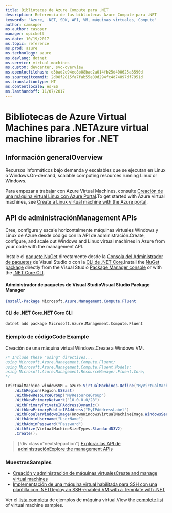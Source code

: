 ```yaml
---
title: Bibliotecas de Azure Compute para .NET
description: Referencia de las bibliotecas Azure Compute para .NET
keywords: "Azure, .NET, SDK, API, VM, máquinas virtuales, Compute"
author: camsoper
ms.author: casoper
manager: wpickett
ms.date: 10/19/2017
ms.topic: reference
ms.prod: azure
ms.technology: azure
ms.devlang: dotnet
ms.service: virtual-machines
ms.custom: devcenter, svc-overview
ms.openlocfilehash: d3bad2e94ec8b08bad2a014fb25d400625a3590d
ms.sourcegitcommit: 2d08f2815fa7fab55e09d294fc4d74897df7951d
ms.translationtype: HT
ms.contentlocale: es-ES
ms.lasthandoff: 11/07/2017
---
```

# <a name="azure-virtual-machine-libraries-for-net"></a><span data-ttu-id="e7761-104">Bibliotecas de Azure Virtual Machines para .NET</span><span class="sxs-lookup"><span data-stu-id="e7761-104">Azure virtual machine libraries for .NET</span></span>

## <a name="overview"></a><span data-ttu-id="e7761-105">Información general</span><span class="sxs-lookup"><span data-stu-id="e7761-105">Overview</span></span>

<span data-ttu-id="e7761-106">Recursos informáticos bajo demanda y escalables que se ejecutan en Linux o Windows.</span><span class="sxs-lookup"><span data-stu-id="e7761-106">On-demand, scalable computing resources running Linux or Windows.</span></span>

<span data-ttu-id="e7761-107">Para empezar a trabajar con Azure Virtual Machines, consulte [Creación de una máquina virtual Linux con Azure Portal](https://review.docs.microsoft.com/en-us/azure/virtual-machines/linux/quick-create-portal).</span><span class="sxs-lookup"><span data-stu-id="e7761-107">To get started with Azure virtual machines, see [Create a Linux virtual machine with the Azure portal](https://review.docs.microsoft.com/en-us/azure/virtual-machines/linux/quick-create-portal).</span></span>

## <a name="management-apis"></a><span data-ttu-id="e7761-108">API de administración</span><span class="sxs-lookup"><span data-stu-id="e7761-108">Management APIs</span></span>

<span data-ttu-id="e7761-109">Cree, configure y escale horizontalmente máquinas virtuales Windows y Linux de Azure desde código con la API de administración.</span><span class="sxs-lookup"><span data-stu-id="e7761-109">Create, configure, and scale out Windows and Linux virtual machines in Azure from your code with the management API.</span></span>

<span data-ttu-id="e7761-110">Instale el [paquete NuGet](https://www.nuget.org/packages/Microsoft.Azure.Management.Compute.Fluent) directamente desde la [Consola del Administrador de paquetes][PackageManager] de Visual Studio o con la [CLI de .NET Core][DotNetCLI].</span><span class="sxs-lookup"><span data-stu-id="e7761-110">Install the [NuGet package](https://www.nuget.org/packages/Microsoft.Azure.Management.Compute.Fluent) directly from the Visual Studio [Package Manager console][PackageManager] or with the [.NET Core CLI][DotNetCLI].</span></span>

#### <a name="visual-studio-package-manager"></a><span data-ttu-id="e7761-111">Administrador de paquetes de Visual Studio</span><span class="sxs-lookup"><span data-stu-id="e7761-111">Visual Studio Package Manager</span></span>

```powershell
Install-Package Microsoft.Azure.Management.Compute.Fluent
```

#### <a name="net-core-cli"></a><span data-ttu-id="e7761-112">CLI de .NET Core</span><span class="sxs-lookup"><span data-stu-id="e7761-112">.NET Core CLI</span></span>

```bash
dotnet add package Microsoft.Azure.Management.Compute.Fluent
```

### <a name="code-example"></a><span data-ttu-id="e7761-113">Ejemplo de código</span><span class="sxs-lookup"><span data-stu-id="e7761-113">Code Example</span></span>

<span data-ttu-id="e7761-114">Creación de una máquina virtual Windows.</span><span class="sxs-lookup"><span data-stu-id="e7761-114">Create a Windows VM.</span></span>

```csharp
/* Include these "using" directives...
using Microsoft.Azure.Management.Compute.Fluent;
using Microsoft.Azure.Management.Compute.Fluent.Models;
using Microsoft.Azure.Management.ResourceManager.Fluent.Core;
*/

IVirtualMachine windowsVM = azure.VirtualMachines.Define("MyVirtualMachine")
    .WithRegion(Region.USEast)
    .WithNewResourceGroup("MyResourceGroup")
    .WithNewPrimaryNetwork("10.0.0.0/28")
    .WithPrimaryPrivateIPAddressDynamic()
    .WithNewPrimaryPublicIPAddress("MyIPAddressLabel")
    .WithPopularWindowsImage(KnownWindowsVirtualMachineImage.WindowsServer2012R2Datacenter)
    .WithAdminUsername("UserName")
    .WithAdminPassword("Password")
    .WithSize(VirtualMachineSizeTypes.StandardD3V2)
    .Create();
```

> [!div class="nextstepaction"]
> [<span data-ttu-id="e7761-115">Explorar las API de administración</span><span class="sxs-lookup"><span data-stu-id="e7761-115">Explore the management APIs</span></span>](https://docs.microsoft.com/en-us/dotnet/api/overview/azure/virtualmachines/management?view=azure-dotnet)

### <a name="samples"></a><span data-ttu-id="e7761-116">Muestras</span><span class="sxs-lookup"><span data-stu-id="e7761-116">Samples</span></span>

* [<span data-ttu-id="e7761-117">Creación y administración de máquinas virtuales</span><span class="sxs-lookup"><span data-stu-id="e7761-117">Create and manage virtual machines</span></span>](/dotnet/azure/dotnet-sdk-azure-virtual-machine-samples)
* [<span data-ttu-id="e7761-118">Implementación de una máquina virtual habilitada para SSH con una plantilla con .NET</span><span class="sxs-lookup"><span data-stu-id="e7761-118">Deploy an SSH-enabled VM with a Template with .NET</span></span>](https://azure.microsoft.com/en-us/resources/samples/resource-manager-dotnet-template-deployment/)

<span data-ttu-id="e7761-119">Ver el [lista completa](https://azure.microsoft.com/en-us/resources/samples/?platform=dotnet&term=VM) de ejemplos de máquina virtual.</span><span class="sxs-lookup"><span data-stu-id="e7761-119">View the [complete list](https://azure.microsoft.com/en-us/resources/samples/?platform=dotnet&term=VM) of virtual machine samples.</span></span>

[PackageManager]: https://docs.microsoft.com/nuget/tools/package-manager-console
[DotNetCLI]: https://docs.microsoft.com/dotnet/core/tools/dotnet-add-package
